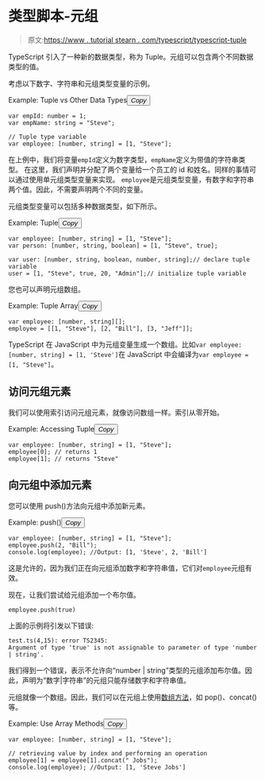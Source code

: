 # 类型脚本-元组

> 原文:[https://www . tutorial stearn . com/typescript/typescript-tuple](https://www.tutorialsteacher.com/typescript/typescript-tuple)

TypeScript 引入了一种新的数据类型，称为 Tuple。元组可以包含两个不同数据类型的值。

考虑以下数字、字符串和元组类型变量的示例。

Example: Tuple vs Other Data Types<button class="copy-btn pull-right" title="Copy example code">*Copy*</button> 

```
var empId: number = 1;
var empName: string = "Steve";        

// Tuple type variable 
var employee: [number, string] = [1, "Steve"]; 
```

在上例中，我们将变量`empId`定义为数字类型，`empName`定义为带值的字符串类型。 在这里，我们声明并分配了两个变量给一个员工的 id 和姓名。同样的事情可以通过使用单元组类型变量来实现。 `employee`是元组类型变量，有数字和字符串两个值。因此，不需要声明两个不同的变量。

元组类型变量可以包括多种数据类型，如下所示。

Example: Tuple<button class="copy-btn pull-right" title="Copy example code">*Copy*</button> 

```
var employee: [number, string] = [1, "Steve"];
var person: [number, string, boolean] = [1, "Steve", true];

var user: [number, string, boolean, number, string];// declare tuple variable
user = [1, "Steve", true, 20, "Admin"];// initialize tuple variable 
```

您也可以声明元组数组。

Example: Tuple Array<button class="copy-btn pull-right" title="Copy example code">*Copy*</button> 

```
var employee: [number, string][];
employee = [[1, "Steve"], [2, "Bill"], [3, "Jeff"]]; 
```

TypeScript 在 JavaScript 中为元组变量生成一个数组。比如`var employee: [number, string] = [1, 'Steve']`在 JavaScript 中会编译为`var employee = [1, "Steve"]`。

## 访问元组元素

我们可以使用索引访问元组元素，就像访问数组一样。索引从零开始。

Example: Accessing Tuple<button class="copy-btn pull-right" title="Copy example code">*Copy*</button> 

```
var employee: [number, string] = [1, "Steve"];
employee[0]; // returns 1
employee[1]; // returns "Steve" 
```

## 向元组中添加元素

您可以使用 push()方法向元组中添加新元素。

Example: push()<button class="copy-btn pull-right" title="Copy example code">*Copy*</button> 

```
var employee: [number, string] = [1, "Steve"];
employee.push(2, "Bill"); 
console.log(employee); //Output: [1, 'Steve', 2, 'Bill'] 
```

这是允许的，因为我们正在向元组添加数字和字符串值，它们对`employee`元组有效。

现在，让我们尝试给元组添加一个布尔值。

```
employee.push(true) 
```

上面的示例将引发以下错误:

```
test.ts(4,15): error TS2345: 
Argument of type 'true' is not assignable to parameter of type 'number | string'. 
```

我们得到一个错误，表示不允许向“number | string”类型的元组添加布尔值。因此，声明为“数字|字符串”的元组只能存储数字和字符串值。

元组就像一个数组。因此，我们可以在元组上使用[数组方法](/typescript/typescript-array#array-methods)，如 pop()、concat()等。

Example: Use Array Methods<button class="copy-btn pull-right" title="Copy example code">*Copy*</button> 

```
var employee: [number, string] = [1, "Steve"];

// retrieving value by index and performing an operation 
employee[1] = employee[1].concat(" Jobs"); 
console.log(employee); //Output: [1, 'Steve Jobs'] 

```

